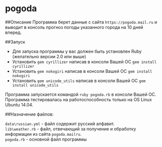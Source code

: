 # pogoda
##Описание
Программа берет данные с сайта `https://pogoda.mail.ru` и  выводит в консоль прогноз погоды указанного города на 10 дней вперед.

##Запуск
- Для запуска программы у вас должен быть установлен Ruby (желательно версии 2.0 или выше)
- Установить `gem cyrillizer` написав в консоли Вашей ОС `gem install cyrillizer`
- Установить `gem nokogiri` написав в консоли Вашей ОС `gem install nokogiri`
- Установить `gem unicode_utils` написав в консоли Вашей ОС `gem install unicode_utils`

Программа запускается командой `ruby pogoda.rb` в консоли Вашей ОС.  
Программа тестировалась на работоспособность только на OS Linux Ubuntu 14.04.

##Назначение файлов:

`data\russian.yml` - файл содержит русский алфавит.  
`lib\weather.rb` - файл, отвечающий за получение и обработку информации из сайта `pogoda.mailru`.  
`pogoda.rb` - основной файл программы

